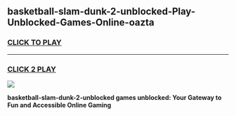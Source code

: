 
## basketball-slam-dunk-2-unblocked-Play-Unblocked-Games-Online-oazta
<h3>
<a href="https://premium76.site?title=basketball-slam-dunk-2-unblocked&ref=25A">CLICK TO PLAY</a></h3>
<hr>

<h3>
<a href="https://premium76.site?title=basketball-slam-dunk-2-unblocked&ref=25A">CLICK 2 PLAY</a>
  
</h3>

<a href="https://premium76.site?title=basketball-slam-dunk-2-unblocked&ref=25A"><img src="https://clearcache.store/games.png"></a>


**basketball-slam-dunk-2-unblocked games unblocked: Your Gateway to Fun and Accessible Online Gaming**
